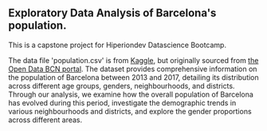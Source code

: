 ## Exploratory Data Analysis of Barcelona's population.
This is a capstone project for Hiperiondev Datascience Bootcamp.

The data file 'population.csv' is from [Kaggle](https://www.kaggle.com/datasets/xvivancos/barcelona-data-sets?select=population.csv), but originally sourced from [the Open Data BCN portal](https://opendata-ajuntament.barcelona.cat/en). 
The dataset provides comprehensive information on the population of Barcelona between 2013 and 2017, detailing its distribution across different age groups, genders, neighbourhoods, and districts. Through our analysis, we examine how the overall population of Barcelona has evolved during this period, investigate the demographic trends in various neighbourhoods and districts, and explore the gender proportions across different areas.
